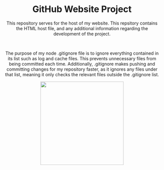 <div align="center">
  
<h1> GitHub Website Project </h1>

This repository serves for the host of my website. This repsitory contains the HTML host file, and any additional information regarding the development of the project.

<br>

The purpose of my node .gitignore file is to ignore everything contained in its list such as log and cache files. This prevents unnecessary files from being committed each time. Additionally, .gitignore makes pushing and committing changes for my repository faster, as it ignores any files under that list, meaning it only checks the relevant files outside the .gitignore list.
<br>
<p align="center">
<img src="https://64.media.tumblr.com/edafd2610ef6b390eb08561c2484a335/tumblr_pi9b39Ks3Z1vg5ufe_400.gif" style="width: 266px;">
</p>
